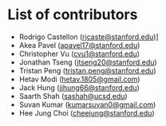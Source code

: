# List of contributors

- Rodrigo Castellon (rjcaste@stanford.edu)]
- Akea Pavel (apavel17@stanford.edu)
- Christopher Vu (cvu1@stanford.edu)
- Jonathan Tseng (jtseng20@stanford.edu)
- Tristan Peng (tristan.peng@stanford.edu)
- Hetav Modi (hetav.1805@gmail.com)
- Jack Hung (jjhung66@stanford.edu)
- Saarth Shah (sashah@ucsd.edu)
- Suvan Kumar (kumarsuvan0@gmail.com)
- Hee Jung Choi (cheejung@stanford.edu)
